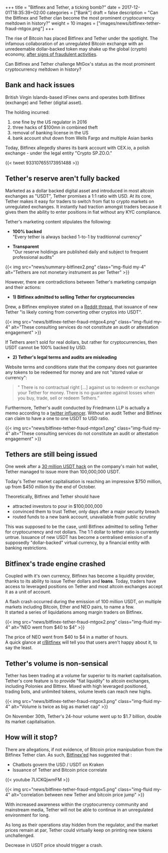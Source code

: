+++
title = "Bitfinex and Tether, a ticking bomb?"
date = 2017-12-01T18:35:39+02:00
categories = ["Bank"]
draft = false
description = "Can the Bitfinex and Tether clan become the most prominent cryptocurrency meltdown in history?"
weight = 10
images = ["images/news/bitfinex-tether-fraud-mtgox.png"]
+++

The rise of Bitcoin has placed Bitfinex and Tether under the spotlight. The infamous collaboration of an unregulated Bitcoin exchange with an unredeemable dollar-backed token may shake up the global (crypto) economy, <a href=https://www.tropyc.co/news/summary-bitfinex/ target=_blank>after signs of fraudulent activities</a>.

Can Bitfinex and Tether challenge MtGox's status as the most prominent cryptocurrency meltdown in history?

## Bank and hack issues

British Virgin Islands-based itFinex owns and operates both Bitfinex (exchange) and Tether (digital asset).

The holding incurred:

1. one fine by the US regulator in 2016
2. three hacks of $100mn in combined theft 
3. removal of banking license in the US
4. bank account shut down from Wells Fargo and multiple Asian banks

Today, Bitfinex allegedly shares its bank account with CEX.io, a polish exchange - under the legal entity "Crypto SP.ZO.O."

{{< tweet 933107655173951488 >}}


## Tether's reserve aren't fully backed

Marketed as a dollar backed digital asset and introduced in most altcoin exchanges as "USDT", Tether promises a 1:1 ratio with USD.
At its core, Tether makes it easy for traders to switch from fiat to crypto markets on unregulated exchanges. It instantly had traction amongst traders because it gives them the ability to enter positions in fiat without any KYC compliance.

Tether's marketing content stipulates the following:

* **100% backed**  
"Every tether is always backed 1-to-1 by traditionnal currency"

* **Transparent**  
"Our reserve holdings are published daily and subject to frequent professional audits"

{{< img src="news/summary-bitfinex2.png" class="img-fluid my-4" alt="Tethers are not monetary instrument as per Tether" >}}  

However, there are contradictions between Tether's marketing campaign and their actions:


* **1) Bitfinex admitted to selling Tether for cryptocurrencies**

Drew, a Bitfinex employee stated on a <a href=http://archive.is/R6sku target=_blank>Reddit thread</a>, that issuance of new Tether "is likely coming from converting other cryptos into USDT".

{{< img src="news/bitfinex-tether-fraud-mtgox4.png" class="img-fluid my-4" alt="These consulting services do not constitute an audit or attestation engagement" >}}  

If Tethers aren't sold for real dollars, but rather for cryptocurrencies, then USDT cannot be 100% backed by USD.

* **2) Tether's legal terms and audits are misleading**

Website terms and conditions state that the company does not guarantee any tokens to be redeemed for money and are not "stored value or currency":

>" There is no contractual right […] against us to redeem or exchange your Tether for money. There is no guarantee against losses when you buy, trade, sell or redeem Tethers.”

Furthermore, Tether's audit conducted by Friedmann LLP is actually a memo according to a <a href=https://twitter.com/TuurDemeester/status/914226805506179073 target="_true">twitter influencer</a>. Without an audit Tether and Bitfinex can claim to have a one to one USDT to USD ratio. 

{{< img src="news/bitfinex-tether-fraud-mtgox1.png" class="img-fluid my-4" alt="These consulting services do not constitute an audit or attestation engagement" >}}  


## Tethers are still being issued

One week after a <a href=https://www.theverge.com/2017/11/21/16684296/tether-cryptocurrency-stolen-30-million-hack target=_blank>30 million USDT hack</a> on the company's main hot wallet, Tether managed to issue more than 100,000,000 USDT.

Today's Tether market capitalisation is reaching an impressive $750 million, up from $450 million by the end of October.

Theoretically, Bitfinex and Tether should have 

* attracted investors to pour in $100,000,000
* convinced them to trust Tether, only days after a major security breach
* routed funds to a new bank account, unavailable from public scrutiny

This was supposed to be the case, until Bitfinex admitted to selling Tether for cryptocurrency and not dollars.
The 1:1 dollar to tether ratio is currently untrue. Issuance of new USDT has become a centralised emission of a supposedly "dollar-backed" virtual currency, by a financial entity with banking restrictions.


## Bitfinex's trade engine crashed

Coupled with it's own currency, Bitfinex has become a liquidity provider, thanks to its ability to issue Tether dollars and **loans**. Today, traders have access to leveraged positions on Tether and most altcoin exchanges accept it as a unit of account.  

A flash crash occurred during the emission of 100 million USDT, on multiple markets including Bitcoin, Ether and NEO pairs, to name a few.  
It started a series of liquidations among margin traders on Bitfinex.

{{< img src="news/bitfinex-tether-fraud-mtgox2.png" class="img-fluid my-4" alt="NEO went from $40 to $4" >}} 

The price of NEO went from $40 to $4 in a matter of hours.  
A quick glance at <a href=https://www.reddit.com/r/bitfinex/ target=_true>r/Bitfinex</a> will tell you that users aren't happy about it, to say the least.

## Tether's volume is non-sensical

Tether has been trading at a volume far superior to its market capitalisation.
Tether's core feature is to provide "fiat liquidity" to altcoin exchanges, including Poloniex and Bittrex. Mixed with high leveraged positioned, trading bots, and unlimited tokens, volume levels can reach new highs.


{{< img src="news/bitfinex-tether-fraud-mtgox3.png" class="img-fluid my-4" alt="Volume is twice as big as market cap" >}}  

On November 30th, Tether's 24-hour volume went up to $1.7 billion, double its market capitalisation.


## How will it stop?

There are allegations, if not evidence, of Bitcoin price manipulation from the Bitfinex Tether clan. As such, <a href=www.twitter.com/bitfinexed target=_blank>Bitfinex'ed</a> has suggested that :

* Chatbots govern the USD / USDT on Kraken 
* Issuance of Tether and Bitcoin price correlate

{{< youtube 7LlCKQjwmFM >}}

{{< img src="news/bitfinex-tether-fraud-mtgox5.png" class="img-fluid my-4" alt="correlation between new Tether and bitcoin price jump" >}} 

With increased awareness within the cryptocurrency community and mainstream media, Tether will not be able to continue in an unregulated environment for long. 

As long as their operations stay hidden from the regulator, and the market prices remain at par, Tether could virtually keep on printing new tokens unchallenged.

Decrease in USDT price should trigger a crash.

